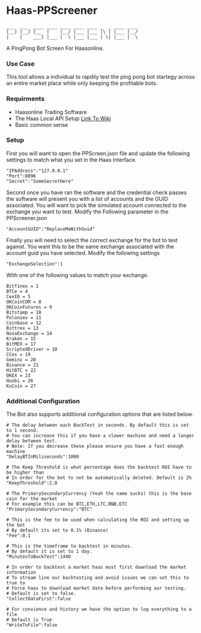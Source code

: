 # Haas-PPScreener
```
___  ___  ____ ____ ____ ____ ____ _  _ ____ ____
|__] |__] [__  |    |__/ |___ |___ |\ | |___ |__/
|    |    ___] |___ |  \ |___ |___ | \| |___ |  \
```

A PingPong Bot Screen For Haasonline.

### Use Case
This tool allows a individual to rapdily test the ping pong bot startegy across an entire
market place while only keeping the profitable bots.

### Requirments
* Haasonline Trading Software
* The Haas Local API Setup [Link To Wiki](https://wiki.haasonline.com/Local_API_Server)
* Basic common sense

### Setup
First you will want to open the PPScreen.json file and update the following settings to match
what you set in the Haas Interface.

```
"IPAddress":"127.0.0.1"
"Port":8096
"Secret":"SomeSecretHere"
```

Second once you have ran the software and the credential check passes the software will present
you with a list of accounts and the GUID associated. You will want to pick the simulated account
connected to the exchange you want to test. Modify the Following parameter in the PPScreener.json

```
"AccountGUID":"ReplaceMeWithGuid"
```

Finally you will need to select the correct exchange for the bot to test against. You want this to
be the same exchange associated with the account guid you have selected. Modify the following settings

```
"ExchangeSelection":1
```

With one of the following values to match your exchange.

```
Bitfinex = 1
BTCe = 4
CexIO = 5
OKCoinCOM = 8
OKCoinFutures = 9
Bitstamp = 10
Poloniex = 11
Coinbase = 12
Bittrex = 13
NovaExchange = 14
Kraken = 15
BitMEX = 17
ScriptedDriver = 18
CCex = 19
Gemini = 20
Binance = 21
HitBTC = 22
OKEX = 23
Huobi = 26
KuCoin = 27
```

### Additional Configuration

The Bot also supports additional configuration options that are listed below.

```
# The delay between each BackTest in seconds. By default this is set to 1 second.
# You can increase this if you have a slower machine and need a longer delay between test.
# Note: If you decrease these please ensure you have a fast enough machine
"DelayBTInMiliseconds":1000

# The Keep Threshold is what percentage does the backtest ROI have to be higher than
# In order for the bot to not be automatically deleted. Default is 2%
"KeepThreshold":2.0

# The PrimarySecondaryCurrency (Yeah the name sucks) this is the base coin for the market
# For example this can be BTC,ETH,LTC,BNB,ETC
"PrimarySecondaryCurrency":"BTC"

# This is the fee to be used when calculating the ROI and setting up the bot
# By default its set to 0.1% (Binance)
"Fee":0.1

# This is the timeframe to backtest in minutes.
# By default it is set to 1 day.
"MinutesToBackTest":1440

# In order to backtest a market haas must first download the market information
# To stream line our backtesting and avoid issues we can set this to true to
# Force haas to download market data before performing our testing.
# Default is set to false.
"CollectDataFirst":false

# For convience and history we have the option to log everything to a file
# Default is True
"WriteToFile":false
```
